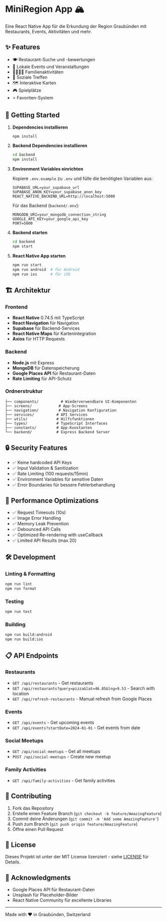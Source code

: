 # MiniRegion App 🏔️

Eine React Native App für die Erkundung der Region Graubünden mit Restaurants, Events, Aktivitäten und mehr.

## ✨ Features

- 🍽️ Restaurant-Suche und -bewertungen
- 📅 Lokale Events und Veranstaltungen
- 👨‍👩‍👧‍👦 Familienaktivitäten
- 🤝 Soziale Treffen
- 🗺️ Interaktive Karten
- 🎮 Spielplätze
- ⭐ Favoriten-System

## 🚀 Getting Started

1. **Dependencies installieren**
   ```bash
   npm install
   ```

2. **Backend Dependencies installieren**
   ```bash
   cd backend
   npm install
   ```

3. **Environment Variables einrichten**
   
   Kopiere `.env.example` zu `.env` und fülle die benötigten Variablen aus:
   ```
   SUPABASE_URL=your_supabase_url
   SUPABASE_ANON_KEY=your_supabase_anon_key
   REACT_NATIVE_BACKEND_URL=http://localhost:5000
   ```

   Für das Backend (`backend/.env`):
   ```
   MONGODB_URI=your_mongodb_connection_string
   GOOGLE_API_KEY=your_google_api_key
   PORT=5000
   ```

4. **Backend starten**
   ```bash
   cd backend
   npm start
   ```

5. **React Native App starten**
   ```bash
   npm run start
   npm run android  # für Android
   npm run ios      # für iOS
   ```

## 🏗️ Architektur

### Frontend
- **React Native** 0.74.5 mit TypeScript
- **React Navigation** für Navigation
- **Supabase** für Backend-Services
- **React Native Maps** für Kartenintegration
- **Axios** für HTTP Requests

### Backend
- **Node.js** mit Express
- **MongoDB** für Datenspeicherung
- **Google Places API** für Restaurant-Daten
- **Rate Limiting** für API-Schutz

### Ordnerstruktur
```
├── components/          # Wiederverwendbare UI-Komponenten
├── screens/            # App-Screens
├── navigation/         # Navigation Konfiguration
├── services/          # API Services
├── utils/             # Hilfsfunktionen
├── types/             # TypeScript Interfaces
├── constants/         # App-Konstanten
└── backend/           # Express Backend Server
```

## 🔒 Security Features

- ✅ Keine hardcoded API Keys
- ✅ Input Validation & Sanitization
- ✅ Rate Limiting (100 requests/15min)
- ✅ Environment Variables für sensitive Daten
- ✅ Error Boundaries für bessere Fehlerbehandlung

## 📱 Performance Optimizations

- ✅ Request Timeouts (10s)
- ✅ Image Error Handling
- ✅ Memory Leak Prevention
- ✅ Debounced API Calls
- ✅ Optimized Re-rendering with useCallback
- ✅ Limited API Results (max 20)

## 🛠️ Development

### Linting & Formatting
```bash
npm run lint
npm run format
```

### Testing
```bash
npm run test
```

### Building
```bash
npm run build:android
npm run build:ios
```

## 📋 API Endpoints

### Restaurants
- `GET /api/restaurants` - Get restaurants
- `GET /api/restaurants?query=pizza&lat=46.85&lng=9.53` - Search with location
- `GET /api/refresh-restaurants` - Manual refresh from Google Places

### Events
- `GET /api/events` - Get upcoming events
- `GET /api/events?startDate=2024-01-01` - Get events from date

### Social Meetups
- `GET /api/social-meetups` - Get all meetups
- `POST /api/social-meetups` - Create new meetup

### Family Activities
- `GET /api/family-activities` - Get family activities

## 🤝 Contributing

1. Fork das Repository
2. Erstelle einen Feature Branch (`git checkout -b feature/AmazingFeature`)
3. Commit deine Änderungen (`git commit -m 'Add some AmazingFeature'`)
4. Push zum Branch (`git push origin feature/AmazingFeature`)
5. Öffne einen Pull Request

## 📄 License

Dieses Projekt ist unter der MIT License lizenziert - siehe [LICENSE](LICENSE) für Details.

## 🙏 Acknowledgments

- Google Places API für Restaurant-Daten
- Unsplash für Placeholder-Bilder
- React Native Community für excellente Libraries

---

Made with ❤️ in Graubünden, Switzerland
